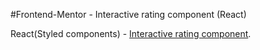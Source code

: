 #Frontend-Mentor - Interactive rating component (React)

React(Styled components) - [Interactive rating component](https://zanguraa.github.io/Interactive-rating-component/).

